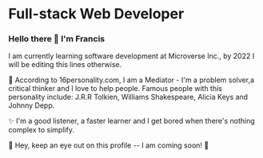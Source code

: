 # Full-stack Web Developer

### Hello there 👋 I'm Francis

I am currently learning software development at Microverse Inc., by 2022 I will be editing this lines otherwise.

:rainbow: According to 16personality.com, I am a Mediator - I'm a problem solver,a critical thinker and I love to help people.
Famous people with this personality include: J.R.R Tolkien, Williams Shakespeare, Alicia Keys and Johnny Depp.

:sparkles: I'm a good listener, a faster learner and I get bored when there's nothing complex to simplify.

:bell: Hey, keep an eye out on this profile -- I am coming soon! :rocket:

<!--
**francisuloko/francisuloko** is a ✨ _special_ ✨ repository because its `README.md` (this file) appears on your GitHub profile.

Here are some ideas to get you started:

- 🔭 I’m currently working on ...
- 🌱 I’m currently learning ...
- 👯 I’m looking to collaborate on ...
- 🤔 I’m looking for help with ...
- 💬 Ask me about ...
- 📫 How to reach me: ...
- 😄 Pronouns: ...
- ⚡ Fun fact: ...
-->
